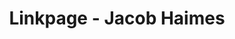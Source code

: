 ---
url: /links/
title: Linkpage - Jacob Haimes
type: landing

# design:
#   background:
#     color: "#1B4066"
#     image:
#       # Add your image background to `assets/media/`.
#       filename: tesselation.svg
#       filters:
#         brightness: 0.4

sections:
  - block: hero-author
    content:
      title: Jacob Haimes
      username: admin
      primary_action: 
        text: Schedule a meeting
        url: https://cal.com/jacobhaimes
        icon: custom/calendar
      # primary_action: 
      #   text: 
      #   url: 
      #   icon: custom/portrait
      # secondary_action:
      #   text: Schedule a meeting
      #   url: https://cal.com/jacobhaimes
        # icon: custom/calendar
    design:
      no_padding: true
      spacing:
        padding: [0, 0, 0, 0]
        margin: [0, 6, 0, 0]
      # For full-screen, add `min-h-screen` below
      # css_class: "dark"
      # background:
      #   color: "#1B4066"
      #   image:
      #     # Add your image background to `assets/media/`.
      #     filename: tesselation.svg
      #     filters:
      #       brightness: 0.4
  # - block: markdown
  #   content:
  #     text: "#### ⮦ Professional Links ⮧"
  #   design:
  #     no_padding: true
  #     spacing:
  #       padding: [0, 0, , 0]
  #       margin: [0, 0, 0, 0]
  - block: link-list
    content: 
      buttons:
        - text: Resume
          icon: academicons/cv
          url: uploads/Jacob-Haimes_Resume_2025.02.03.pdf
        - text: LinkedIn
          icon: brands/linkedin
          url: https://www.linkedin.com/in/jacob-haimes/
        - text: GitHub
          icon: brands/github
          url: https://github.com/jacob-haimes
        - text: Google Scholar
          icon: brands/google-scholar
          url: https://scholar.google.com/citations?user=F2BtIR0AAAAJ&hl=en&oi=sra
        - text: Semantic Scholar
          icon: academicons/semantic-scholar
          url: https://www.semanticscholar.org/author/Jacob-Haimes/2163781843
        - text: Email
          icon: at-symbol
          url: 'mailto:jacob.d.haimes@gmail.com'
        - text: Signal
          icon: custom/signal-messenger
          url: https://signal.me/#eu/lmvrRbZqNYd9-gPitIJEnKRyGX_uk0NbRrhmv1ISViaAgb7Em1lCDJweM9_bChU7
        - text: Kairos.fm Website
          icon: custom/kairosfm.svg
          url: https://kairos.fm
    design:
      no_padding: true
      spacing:
        padding: [0, 0, 0, 0]
        margin: [0, 0, 0, 0]
      # background:
      #   color: "#1B4066"
      #   image:
      #     # Add your image background to `assets/media/`.
      #     filename: tesselation.svg
      #     filters:
      #       brightness: 0.4
  # - block: markdown
  #   content:
  #     text: "#### ⮦ Other Stuff ⮧"
  #   design:
  #     no_padding: true
  #     spacing:
  #       padding: [0, 0, 0, 0]
  #       margin: [0, 0, 0, 0]
  # - block: cta-button-list
  #   content: 
  #     buttons:
  #       - text: Signal
  #         icon: custom/signal-messenger
  #         url: https://signal.me/#eu/lmvrRbZqNYd9-gPitIJEnKRyGX_uk0NbRrhmv1ISViaAgb7Em1lCDJweM9_bChU7
  #       - text: Email
  #         icon: at-symbol
  #         url: 'mailto:jacob.d.haimes@gmail.com'
  #       - text: Venmo
  #         icon: custom/venmo
  #         url: https://venmo.com/code?user_id=2315691537465344537
  #   design:
  #     no_padding: true
  #     spacing:
  #       padding: [0, 0, 0, 0]
  #       margin: [0, 0, 0, 0]
---